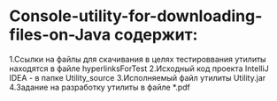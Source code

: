 # Console-utility-for-downloading-files-on-Java содержит:
1.Ссылки на файлы для скачивания в целях тестироввания утилиты находятся в файле hyperlinksForTest
2.Исходный код проекта IntelliJ IDEA - в папке Utility_source
3.Исполняемый файл утилиты Utility.jar
4.Задание на разработку утилиты в файле *.pdf
